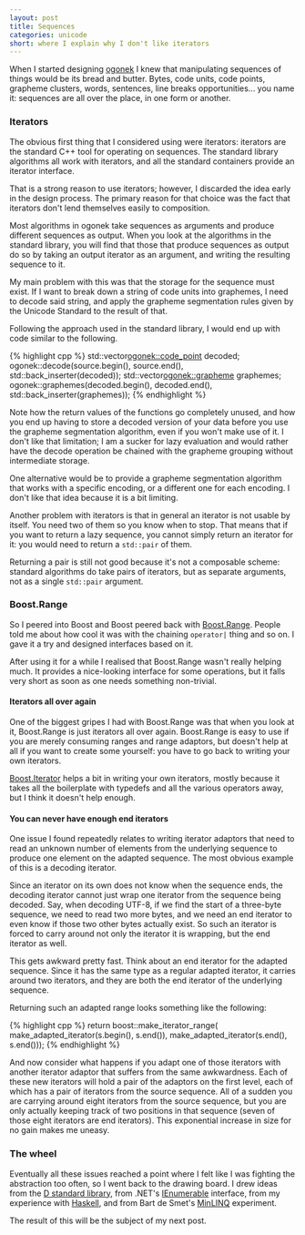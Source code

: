 ```yaml
---
layout: post
title: Sequences
categories: unicode
short: where I explain why I don't like iterators
---
```


When I started designing [ogonek] I knew that manipulating sequences of things
would be its bread and butter. Bytes, code units, code points, grapheme
clusters, words, sentences, line breaks opportunities... you name it: sequences
are all over the place, in one form or another.

### Iterators

The obvious first thing that I considered using were iterators: iterators are
the standard C++ tool for operating on sequences. The standard library
algorithms all work with iterators, and all the standard containers provide an
iterator interface.

That is a strong reason to use iterators; however, I discarded the idea early in
the design process. The primary reason for that choice was the fact that
iterators don't lend themselves easily to composition.

Most algorithms in ogonek take sequences as arguments and produce different
sequences as output.  When you look at the algorithms in the standard library,
you will find that those that produce sequences as output do so by taking an
output iterator as an argument, and writing the resulting sequence to it.

My main problem with this was that the storage for the sequence must exist. If I
want to break down a string of code units into graphemes, I need to decode said
string, and apply the grapheme segmentation rules given by the Unicode Standard
to the result of that.

Following the approach used in the standard library, I would end up with code
similar to the following.

{% highlight cpp %}
std::vector<ogonek::code_point> decoded;
ogonek::decode<encoding>(source.begin(), source.end(), std::back_inserter(decoded));
std::vector<ogonek::grapheme> graphemes;
ogonek::graphemes(decoded.begin(), decoded.end(), std::back_inserter(graphemes));
{% endhighlight %}

Note how the return values of the functions go completely unused, and how you
end up having to store a decoded version of your data before you use the
grapheme segmentation algorithm, even if you won't make use of it. I don't like
that limitation; I am a sucker for lazy evaluation and would rather have the
decode operation be chained with the grapheme grouping without intermediate
storage.

One alternative would be to provide a grapheme segmentation algorithm
that works with a specific encoding, or a different one for each encoding.
I don't like that idea because it is a bit limiting.

Another problem with iterators is that in general an iterator is not usable by
itself.  You need two of them so you know when to stop. That means that if you
want to return a lazy sequence, you cannot simply return an iterator for it: you
would need to return a `std::pair` of them.

Returning a pair is still not good because it's not a composable scheme:
standard algorithms do take pairs of iterators, but as separate arguments, not
as a single `std::pair` argument.

### Boost.Range

So I peered into Boost and Boost peered back with [Boost.Range]. People told me
about how cool it was with the chaining `operator|` thing and so on. I gave it a
try and designed interfaces based on it.

After using it for a while I realised that Boost.Range wasn't really helping
much. It provides a nice-looking interface for some operations, but it falls
very short as soon as one needs something non-trivial.

#### Iterators all over again

One of the biggest gripes I had with Boost.Range was that when you look at it,
Boost.Range is just iterators all over again. Boost.Range is easy to use if you
are merely consuming ranges and range adaptors, but doesn't help at all if you
want to create some yourself: you have to go back to writing your own iterators.

[Boost.Iterator] helps a bit in writing your own iterators, mostly because it
takes all the boilerplate with typedefs and all the various operators away, but
I think it doesn't help enough.

#### You can never have enough end iterators

One issue I found repeatedly relates to writing iterator adaptors that need to
read an unknown number of elements from the underlying sequence to produce one
element on the adapted sequence. The most obvious example of this is a decoding
iterator.

Since an iterator on its own does not know when the sequence ends, the decoding
iterator cannot just wrap one iterator from the sequence being decoded. Say,
when decoding UTF-8, if we find the start of a three-byte sequence, we need to
read two more bytes, and we need an end iterator to even know if those two other
bytes actually exist. So such an iterator is forced to carry around not only the
iterator it is wrapping, but the end iterator as well.

This gets awkward pretty fast. Think about an end iterator for the adapted
sequence. Since it has the same type as a regular adapted iterator, it carries
around two iterators, and they are both the end iterator of the underlying
sequence.

Returning such an adapted range looks something like the following:

{% highlight cpp %}
return boost::make_iterator_range(
    make_adapted_iterator(s.begin(), s.end()),
    make_adapted_iterator(s.end(), s.end()));
{% endhighlight %}

And now consider what happens if you adapt one of those iterators with another
iterator adaptor that suffers from the same awkwardness. Each of these new
iterators will hold a pair of the adaptors on the first level, each of which has
a pair of iterators from the source sequence. All of a sudden you are carrying
around eight iterators from the source sequence, but you are only actually
keeping track of two positions in that sequence (seven of those eight iterators
are end iterators). This exponential increase in size for no gain makes me
uneasy.

### The wheel

Eventually all these issues reached a point where I felt like I was fighting the
abstraction too often, so I went back to the drawing board. I drew ideas from
the [D standard library][phobos], from .NET's [IEnumerable] interface, from my
experience with [Haskell][Data.List], and from Bart de Smet's [MinLINQ]
experiment.

The result of this will be the subject of my next post.

 [ogonek]: http://github.com/rmartinho/ogonek
 [Boost.Range]: http://www.boost.org/libs/range/doc/html/index.html
 [Boost.Iterator]: http://www.boost.org/libs/iterator/doc/index.html
 [taussig]: http://github.com/rmartinho/taussig
 [phobos]: http://dlang.org/phobos/std_range.html
 [IEnumerable]: http://msdn.microsoft.com/en-us/library/9eekhta0.aspx
 [Data.List]: http://www.haskell.org/ghc/docs/latest/html/libraries/base/Data-List.html
 [MinLINQ]: http://bartdesmet.net/blogs/bart/archive/2010/01/01/the-essence-of-linq-minlinq.aspx
